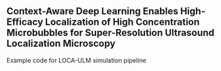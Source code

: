## Context-Aware Deep Learning Enables High-Efficacy Localization of High Concentration Microbubbles for Super-Resolution Ultrasound Localization Microscopy
 
Example code for LOCA-ULM simulation pipeline
